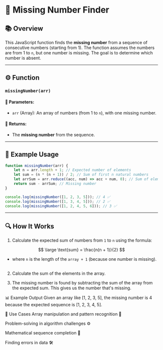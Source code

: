 # 🔢 Missing Number Finder

## 📚 Overview
This JavaScript function finds the **missing number** from a sequence of consecutive numbers (starting from 1). The function assumes the numbers are from 1 to `n`, but one number is missing. The goal is to determine which number is absent.

---

## ⚙️ Function

### `missingNumber(arr)`

#### 🧾 Parameters:
- `arr` (Array): An array of numbers (from 1 to `n`), with one missing number.

#### 🎯 Returns:
- The **missing number** from the sequence.

---

## 🧪 Example Usage

```javascript
function missingNumber(arr) {
    let n = arr.length + 1; // Expected number of elements
    let sum = (n * (n + 1)) / 2; // Sum of first n natural numbers
    let arrSum = arr.reduce((acc, num) => acc + num, 0); // Sum of elements in the array
    return sum - arrSum; // Missing number
}

console.log(missingNumber([1, 2, 3, 5])); // 4 ✅
console.log(missingNumber([1, 3, 4, 5])); // 2 ✅
console.log(missingNumber([1, 2, 4, 5, 6])); // 3 ✅
```

---
## 🔍 How It Works
1. Calculate the expected sum of numbers from `1` to `n` using the formula:


$$
\large \text{sum} = \frac{n(n + 1)}{2}
$$

 
   - where `n` is the length of the `array + 1` (because one number is missing).
##
2. Calculate the sum of the elements in the array.

3. The missing number is found by subtracting the sum of the array from the expected sum. This gives us the number that's missing.

📊 Example Output
Given an array like [1, 2, 3, 5], the missing number is 4 because the expected sequence is [1, 2, 3, 4, 5].

🚀 Use Cases
Array manipulation and pattern recognition 🧩

Problem-solving in algorithm challenges ⚙️

Mathematical sequence completion 📐

Finding errors in data 🛠️

